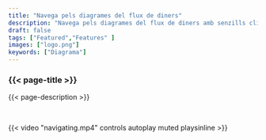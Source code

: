 ```yaml
---
title: "Navega pels diagrames del flux de diners"
description: "Navega pels diagrames del flux de diners amb senzills clics a les entrades o sortides d'una transacció o PSBT"
draft: false
tags: ["Featured","Features" ]
images: ["logo.png"]
keywords: ["Diagrama"]
---
```


### {{< page-title >}} 
{{< page-description >}} 

<br>

 
{{< video "navigating.mp4" controls  autoplay muted playsinline >}}